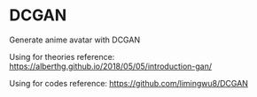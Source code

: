 # DCGAN
Generate anime avatar with DCGAN

Using for theories reference: https://alberthg.github.io/2018/05/05/introduction-gan/

Using for codes reference: https://github.com/limingwu8/DCGAN

